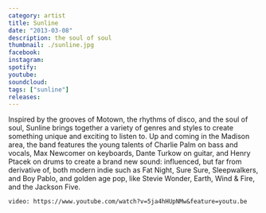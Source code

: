 ```yaml
---
category: artist
title: Sunline
date: "2013-03-08"
description: the soul of soul
thumbnail: ./sunline.jpg
facebook:
instagram:
spotify:
youtube:
soundcloud:
tags: ["sunline"]
releases:
---
```


Inspired by the grooves of Motown, the rhythms of disco, and the soul of soul, Sunline brings together a variety of genres and styles to create something unique and exciting to listen to. Up and coming in the Madison area, the band features the young talents of Charlie Palm on bass and vocals, Max Newcomer on keyboards, Dante Turkow on guitar, and Henry Ptacek on drums to create a brand new sound: influenced, but far from derivative of, both modern indie such as Fat Night, Sure Sure, Sleepwalkers, and Boy Pablo, and golden age pop, like Stevie Wonder, Earth, Wind & Fire, and the Jackson Five.

`video: https://www.youtube.com/watch?v=5ja4hHUpNMw&feature=youtu.be`
